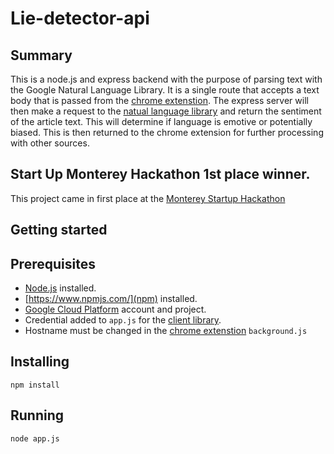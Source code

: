 # Lie-detector-api
## Summary
This is a node.js and express backend with the purpose of parsing text with the Google Natural Language Library. It is a single route that accepts a text body that is passed from the [chrome extenstion](https://github.com/eshaffer321/lie-detector). The express server will then make a request to the [natual language library](https://cloud.google.com/natural-language/) and return the sentiment of the article text. This will determine if language is emotive or potentially biased. This is then returned to the chrome extension for further processing with other sources.

## Start Up Monterey Hackathon 1st place winner.
This project came in first place at the [Monterey Startup Hackathon](https://csumb.edu/iied/events/startup-monterey-bay-hackathon-2018)

## Getting started
## Prerequisites 
* [Node.js](https://nodejs.org/en/) installed.
* [https://www.npmjs.com/](npm) installed.
* [Google Cloud Platform](https://cloud.google.com/) account and project.
* Credential added to `app.js` for the [client library](https://cloud.google.com/natural-language/docs/reference/libraries#client-libraries-install-nodejs).
* Hostname must be changed in the [chrome extenstion](https://github.com/eshaffer321/lie-detector) `background.js`

## Installing
`npm install`
## Running
`node app.js`
